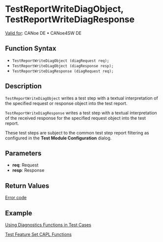 # TestReportWriteDiagObject, TestReportWriteDiagResponse

[Valid for](../../../Shared/FeatureAvailability.md):  CANoe DE • CANoe4SW DE

## Function Syntax

- `TestReportWriteDiagObject (diagRequest req);`
- `TestReportWriteDiagObject (diagResponse resp);`
- `TestReportWriteDiagResponse (diagRequest req);`

## Description

`TestReportWriteDiagObject` writes a test step with a textual interpretation of the specified request or response object into the test report.

`TestReportWriteDiagResponse` writes a test step with a textual interpretation of the received response for the specified request object into the test report.

These test steps are subject to the common test step report filtering as configured in the **Test Module Configuration** dialog.

## Parameters

- **req**: Request
- **resp**: Response

## Return Values

[Error code](../../Diagnostics/CAPLfunctionsDiagnosticsErrorCode.md)

## Example

[Using Diagnostics Functions in Test Cases](../../Diagnostics/CAPLfunctionsDiagnosticsUsingFunctionTestCase.md)

[Test Feature Set CAPL Functions](../CAPLfunctionsTFSOverview.md)
